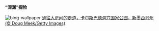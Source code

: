 
**“深渊”探险**

![bing-wallpaper](https://www.bing.com/th?id=OHR.CarlsbadNP_ZH-CN4136753542_1920x1080.jpg)
[通往大房间的走道，卡尔斯巴德洞穴国家公园，新墨西哥州 (© Doug Meek/Getty Images)](https://www.bing.com/search?q=%E5%8D%A1%E5%B0%94%E6%96%AF%E5%B7%B4%E5%BE%B7%E6%B4%9E%E7%AA%9F%E5%9B%BD%E5%AE%B6%E5%85%AC%E5%9B%AD&amp;form=hpcapt&amp;mkt=zh-cn)
  